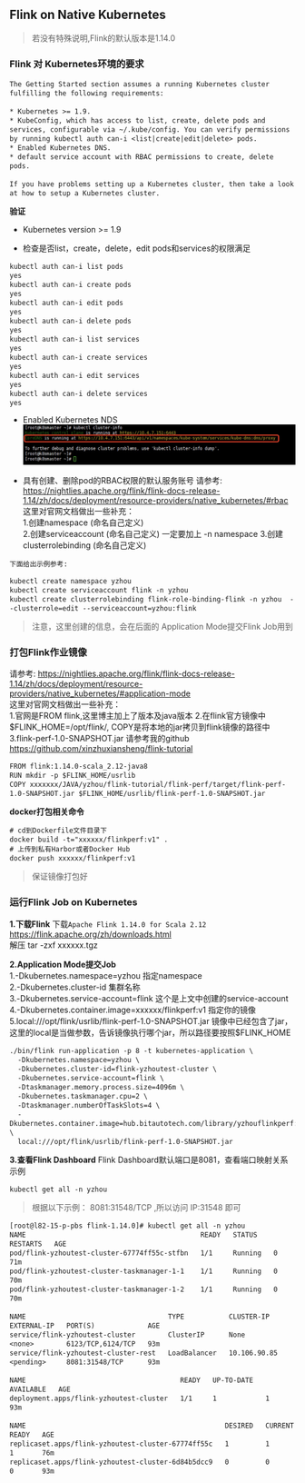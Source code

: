 ## Flink on Native Kubernetes   

> 若没有特殊说明,Flink的默认版本是1.14.0

### Flink 对 Kubernetes环境的要求
```
The Getting Started section assumes a running Kubernetes cluster fulfilling the following requirements:

* Kubernetes >= 1.9.
* KubeConfig, which has access to list, create, delete pods and services, configurable via ~/.kube/config. You can verify permissions by running kubectl auth can-i <list|create|edit|delete> pods.
* Enabled Kubernetes DNS.
* default service account with RBAC permissions to create, delete pods.

If you have problems setting up a Kubernetes cluster, then take a look at how to setup a Kubernetes cluster.
``` 

**验证**
* Kubernetes version >= 1.9         

* 检查是否list，create，delete，edit pods和services的权限满足   
```shell
kubectl auth can-i list pods
yes
kubectl auth can-i create pods
yes
kubectl auth can-i edit pods
yes
kubectl auth can-i delete pods
yes
kubectl auth can-i list services
yes
kubectl auth can-i create services
yes
kubectl auth can-i edit services
yes
kubectl auth can-i delete services
yes
``` 

* Enabled Kubernetes NDS
![验证DNS是否开启01](images/验证DNS是否开启01.jpg)  

* 具有创建、删除pod的RBAC权限的默认服务账号
请参考: https://nightlies.apache.org/flink/flink-docs-release-1.14/zh/docs/deployment/resource-providers/native_kubernetes/#rbac
这里对官网文档做出一些补充：  
1.创建namespace (命名自己定义)  
2.创建serviceaccount (命名自己定义) 一定要加上 -n namespace 
3.创建clusterrolebinding (命名自己定义) 

`下面给出示例参考:`
```shell
kubectl create namespace yzhou
kubectl create serviceaccount flink -n yzhou
kubectl create clusterrolebinding flink-role-binding-flink -n yzhou  --clusterrole=edit --serviceaccount=yzhou:flink
```

>注意，这里创建的信息，会在后面的 Application Mode提交Flink Job用到


### 打包Flink作业镜像
请参考: https://nightlies.apache.org/flink/flink-docs-release-1.14/zh/docs/deployment/resource-providers/native_kubernetes/#application-mode    
这里对官网文档做出一些补充：    
1.官网是FROM flink,这里博主加上了版本及java版本 
2.在flink官方镜像中$FLINK_HOME=/opt/flink/, COPY是将本地的jar拷贝到flink镜像的路径中  
3.flink-perf-1.0-SNAPSHOT.jar  请参考我的github https://github.com/xinzhuxiansheng/flink-tutorial 
```
FROM flink:1.14.0-scala_2.12-java8
RUN mkdir -p $FLINK_HOME/usrlib
COPY xxxxxxx/JAVA/yzhou/flink-tutorial/flink-perf/target/flink-perf-1.0-SNAPSHOT.jar $FLINK_HOME/usrlib/flink-perf-1.0-SNAPSHOT.jar
``` 

**docker打包相关命令**
```shell
# cd到Dockerfile文件目录下
docker build -t="xxxxxx/flinkperf:v1" .
# 上传到私有Harbor或者Docker Hub
docker push xxxxxx/flinkperf:v1
```

>保证镜像打包好

### 运行Flink Job on Kubernetes 

**1.下载Flink**
下载`Apache Flink 1.14.0 for Scala 2.12` https://flink.apache.org/zh/downloads.html     
解压 tar -zxf xxxxxx.tgz

**2.Application Mode提交Job**   
1.-Dkubernetes.namespace=yzhou 指定namespace  
2.-Dkubernetes.cluster-id 集群名称  
3.-Dkubernetes.service-account=flink 这个是上文中创建的service-account  
4.-Dkubernetes.container.image=xxxxxx/flinkperf:v1  指定你的镜像  
5.local:///opt/flink/usrlib/flink-perf-1.0-SNAPSHOT.jar   镜像中已经包含了jar，这里的local是当做参数，告诉镜像执行哪个jar，所以路径要按照$FLINK_HOME      

```shell
./bin/flink run-application -p 8 -t kubernetes-application \
  -Dkubernetes.namespace=yzhou \
  -Dkubernetes.cluster-id=flink-yzhoutest-cluster \
  -Dkubernetes.service-account=flink \
  -Dtaskmanager.memory.process.size=4096m \
  -Dkubernetes.taskmanager.cpu=2 \
  -Dtaskmanager.numberOfTaskSlots=4 \
  -Dkubernetes.container.image=hub.bitautotech.com/library/yzhouflinkperf:v1.2 \
  local:///opt/flink/usrlib/flink-perf-1.0-SNAPSHOT.jar 
``` 

**3.查看Flink Dashboard**
Flink Dashboard默认端口是8081，查看端口映射关系
示例   
```shell
kubectl get all -n yzhou
```
>根据以下示例： 8081:31548/TCP ,所以访问 IP:31548 即可  

```
[root@l82-15-p-pbs flink-1.14.0]# kubectl get all -n yzhou
NAME                                           READY   STATUS    RESTARTS   AGE
pod/flink-yzhoutest-cluster-67774ff55c-stfbn   1/1     Running   0          71m
pod/flink-yzhoutest-cluster-taskmanager-1-1    1/1     Running   0          70m
pod/flink-yzhoutest-cluster-taskmanager-1-2    1/1     Running   0          70m

NAME                                   TYPE           CLUSTER-IP     EXTERNAL-IP   PORT(S)             AGE
service/flink-yzhoutest-cluster        ClusterIP      None           <none>        6123/TCP,6124/TCP   93m
service/flink-yzhoutest-cluster-rest   LoadBalancer   10.106.90.85   <pending>     8081:31548/TCP      93m

NAME                                      READY   UP-TO-DATE   AVAILABLE   AGE
deployment.apps/flink-yzhoutest-cluster   1/1     1            1           93m

NAME                                                 DESIRED   CURRENT   READY   AGE
replicaset.apps/flink-yzhoutest-cluster-67774ff55c   1         1         1       76m
replicaset.apps/flink-yzhoutest-cluster-6d84b5dcc9   0         0         0       93m
```
